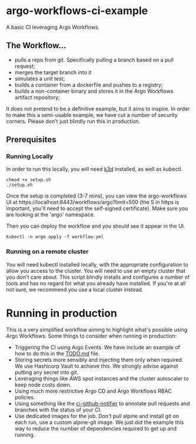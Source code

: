 # argo-workflows-ci-example
A basic CI leveraging Argo Workflows.

## The Workflow...
* pulls a repo from git. Specifically pulling a branch based on a pull request;
* merges the target branch into it
* simulates a unit test;
* builds a container from a dockerfile and pushes to a registry;
* builds a non-container binary and stores it in the Argo Workflows artifact repository;

It does not pretend to be a definitive example, but it aims to inspire.
In order to make this a semi-usable example, we have cut a number of security corners. Please don't just blindly run this in production.

## Prerequisites
### Running Locally
In order to run this locally, you will need [k3d](https://k3d.io/) installed, as well as kubectl.
```
chmod +x setup.sh
./setup.sh
```
Once the setup is completed (3-7 mins), you can view the argo-workflows UI at https://localhost:8443/workflows/argo?limit=500 (the S in https is important, you'll need to accept the self-signed certificate). Make sure you are looking at the 'argo' namespace.

Then you can deploy the workflow and you should see it appear in the UI.
```
kubectl -n argo apply -f workflow.yml 
```


### Running on a remote cluster
You will need kubectl installed locally, with the appropriate configuration to allow you access to the cluster.
You will need to use an empty cluster that you don't care about. This script blindly installs and configures a number of tools and has no regard for what you already have installed. If you're at all not sure, we recommend you use a local cluster instead.



# Running in production
This is a very simplified workflow aiming to highlight what's possible using Argo Workflows. Some things to consider when running in production:

* Triggering the CI using Argo Events. We have include an example of how to do this in the [TODO.md](TODO.md) file.
* Storing secrets more sensibly and injecting them only when required. We use Hashicorp Vault to achieve this. We strongly advise against putting any secret into git.
* Leveraging things like AWS spot instances and the cluster autoscaler to keep node costs down.
* Using much more restrictive Argo CD and Argo Workflows RBAC policies.
* Using something like the [ci-github-notifier](https://github.com/sendible-labs/ci-github-notifier) to annotate pull requests and branches with the status of your CI.
* Use dedicated images for the job. Don't pull alpine and install git on each run, use a custom alpine-git image. We just did the example this way to reduce the number of dependencies required to get up and running.